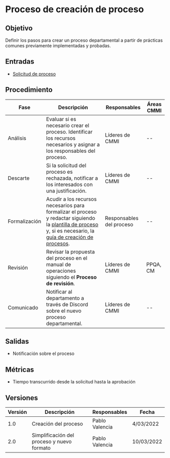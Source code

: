 # Proceso de creación de proceso

## Objetivo

Definir los pasos para crear un proceso departamental a partir de prácticas
comunes previamente implementadas y probadas.

## Entradas

- [Solicitud de proceso](https://forms.gle/DWKFqRoEY9vjzEb96)

## Procedimiento

| Fase          | Descripción                                                                                                                                                                                                                | Responsables             | Áreas CMMI |
|---------------|----------------------------------------------------------------------------------------------------------------------------------------------------------------------------------------------------------------------------|--------------------------|------------|
| Análisis      | Evaluar si es necesario crear el proceso. Identificar los recursos necesarios y asignar a los responsables del proceso.                                                                                                    | Líderes de CMMI          | --         |
| Descarte      | Si la solicitud del proceso es rechazada, notificar a los interesados con una justificación.                                                                                                                               | Líderes de CMMI          | --         |
| Formalización | Acudir a los recursos necesarios para formalizar el proceso y redactar siguiendo la [plantilla de proceso](../Plantillas/Proceso.md) y, si es necesario, la [guía de creación de procesos](../Guias/CreacionDeProceso.md). | Responsables del proceso | --         |
| Revisión      | Revisar la propuesta del proceso en el manual de operaciones siguiendo el **Proceso de revisión**.                                                                                                                         | Líderes de CMMI          | PPQA, CM   |
| Comunicado    | Notificar al departamento a través de Discord sobre el nuevo proceso departamental.                                                                                                                                        | Líderes de CMMI          | --         |

## Salidas

- Notificación sobre el proceso

## Métricas

- Tiempo transcurrido desde la solicitud hasta la aprobación

## Versiones

| Versión | Descripción                                | Responsables   | Fecha      |
| ------- | ------------------------------------------ | -------------- | ---------- |
| 1.0     | Creación del proceso                       | Pablo Valencia | 4/03/2022  |
| 2.0     | Simplificación del proceso y nuevo formato | Pablo Valencia | 10/03/2022 |